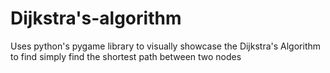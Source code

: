 # Dijkstra's-algorithm
Uses python's pygame library to visually showcase the Dijkstra's Algorithm to find simply find the shortest path between two nodes
